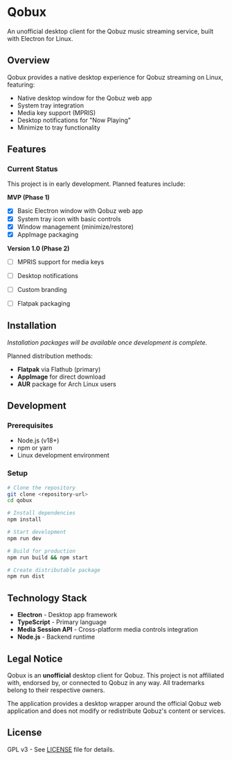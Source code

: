 # Qobux

An unofficial desktop client for the Qobuz music streaming service, built with Electron for Linux.

## Overview

Qobux provides a native desktop experience for Qobuz streaming on Linux, featuring:

- Native desktop window for the Qobuz web app
- System tray integration
- Media key support (MPRIS)
- Desktop notifications for "Now Playing"
- Minimize to tray functionality

## Features

### Current Status
This project is in early development. Planned features include:

**MVP (Phase 1)**
- [x] Basic Electron window with Qobuz web app
- [x] System tray icon with basic controls  
- [x] Window management (minimize/restore)
- [x] AppImage packaging

**Version 1.0 (Phase 2)**
- [ ] MPRIS support for media keys
- [ ] Desktop notifications
- [ ] Custom branding
- [ ] Flatpak packaging


## Installation

*Installation packages will be available once development is complete.*

Planned distribution methods:
- **Flatpak** via Flathub (primary)
- **AppImage** for direct download
- **AUR** package for Arch Linux users

## Development

### Prerequisites
- Node.js (v18+)
- npm or yarn
- Linux development environment

### Setup
```bash
# Clone the repository
git clone <repository-url>
cd qobux

# Install dependencies
npm install

# Start development
npm run dev

# Build for production
npm run build && npm start

# Create distributable package
npm run dist
```

## Technology Stack

- **Electron** - Desktop app framework
- **TypeScript** - Primary language
- **Media Session API** - Cross-platform media controls integration
- **Node.js** - Backend runtime

## Legal Notice

Qobux is an **unofficial** desktop client for Qobuz. This project is not affiliated with, endorsed by, or connected to Qobuz in any way. All trademarks belong to their respective owners.

The application provides a desktop wrapper around the official Qobuz web application and does not modify or redistribute Qobuz's content or services.

## License

GPL v3 - See [LICENSE](LICENSE) file for details.


